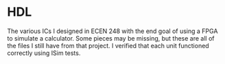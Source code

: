 # HDL
The various ICs I designed in ECEN 248 with the end goal of using a FPGA to simulate a calculator.
Some pieces may be missing, but these are all of the files I still have from that project.
I verified that each unit functioned correctly using ISim tests.
